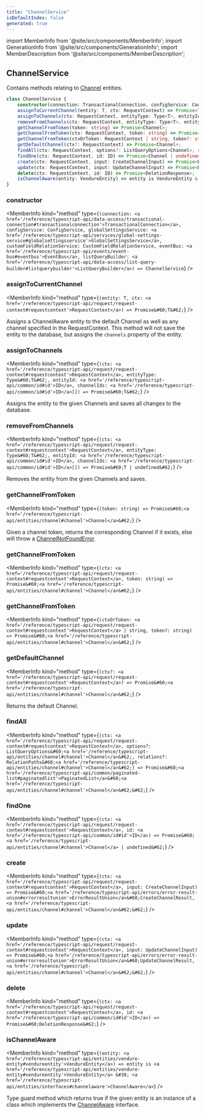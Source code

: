 ```yaml
---
title: "ChannelService"
isDefaultIndex: false
generated: true
---
```

<!-- This file was generated from the Vendure source. Do not modify. Instead, re-run the "docs:build" script -->
import MemberInfo from '@site/src/components/MemberInfo';
import GenerationInfo from '@site/src/components/GenerationInfo';
import MemberDescription from '@site/src/components/MemberDescription';


## ChannelService

<GenerationInfo sourceFile="packages/core/src/service/services/channel.service.ts" sourceLine="54" packageName="@vendure/core" />

Contains methods relating to <a href='/reference/typescript-api/entities/channel#channel'>Channel</a> entities.

```ts title="Signature"
class ChannelService {
    constructor(connection: TransactionalConnection, configService: ConfigService, globalSettingsService: GlobalSettingsService, customFieldRelationService: CustomFieldRelationService, eventBus: EventBus, listQueryBuilder: ListQueryBuilder)
    assignToCurrentChannel(entity: T, ctx: RequestContext) => Promise<T>;
    assignToChannels(ctx: RequestContext, entityType: Type<T>, entityId: ID, channelIds: ID[]) => Promise<T>;
    removeFromChannels(ctx: RequestContext, entityType: Type<T>, entityId: ID, channelIds: ID[]) => Promise<T | undefined>;
    getChannelFromToken(token: string) => Promise<Channel>;
    getChannelFromToken(ctx: RequestContext, token: string) => Promise<Channel>;
    getChannelFromToken(ctxOrToken: RequestContext | string, token?: string) => Promise<Channel>;
    getDefaultChannel(ctx?: RequestContext) => Promise<Channel>;
    findAll(ctx: RequestContext, options?: ListQueryOptions<Channel>, relations?: RelationPaths<Channel>) => Promise<PaginatedList<Channel>>;
    findOne(ctx: RequestContext, id: ID) => Promise<Channel | undefined>;
    create(ctx: RequestContext, input: CreateChannelInput) => Promise<ErrorResultUnion<CreateChannelResult, Channel>>;
    update(ctx: RequestContext, input: UpdateChannelInput) => Promise<ErrorResultUnion<UpdateChannelResult, Channel>>;
    delete(ctx: RequestContext, id: ID) => Promise<DeletionResponse>;
    isChannelAware(entity: VendureEntity) => entity is VendureEntity & ChannelAware;
}
```

<div className="members-wrapper">

### constructor

<MemberInfo kind="method" type={`(connection: <a href='/reference/typescript-api/data-access/transactional-connection#transactionalconnection'>TransactionalConnection</a>, configService: ConfigService, globalSettingsService: <a href='/reference/typescript-api/services/global-settings-service#globalsettingsservice'>GlobalSettingsService</a>, customFieldRelationService: CustomFieldRelationService, eventBus: <a href='/reference/typescript-api/events/event-bus#eventbus'>EventBus</a>, listQueryBuilder: <a href='/reference/typescript-api/data-access/list-query-builder#listquerybuilder'>ListQueryBuilder</a>) => ChannelService`}   />


### assignToCurrentChannel

<MemberInfo kind="method" type={`(entity: T, ctx: <a href='/reference/typescript-api/request/request-context#requestcontext'>RequestContext</a>) => Promise&#60;T&#62;`}   />

Assigns a ChannelAware entity to the default Channel as well as any channel
specified in the RequestContext. This method will not save the entity to the database, but
assigns the `channels` property of the entity.
### assignToChannels

<MemberInfo kind="method" type={`(ctx: <a href='/reference/typescript-api/request/request-context#requestcontext'>RequestContext</a>, entityType: Type&#60;T&#62;, entityId: <a href='/reference/typescript-api/common/id#id'>ID</a>, channelIds: <a href='/reference/typescript-api/common/id#id'>ID</a>[]) => Promise&#60;T&#62;`}   />

Assigns the entity to the given Channels and saves all changes to the database.
### removeFromChannels

<MemberInfo kind="method" type={`(ctx: <a href='/reference/typescript-api/request/request-context#requestcontext'>RequestContext</a>, entityType: Type&#60;T&#62;, entityId: <a href='/reference/typescript-api/common/id#id'>ID</a>, channelIds: <a href='/reference/typescript-api/common/id#id'>ID</a>[]) => Promise&#60;T | undefined&#62;`}   />

Removes the entity from the given Channels and saves.
### getChannelFromToken

<MemberInfo kind="method" type={`(token: string) => Promise&#60;<a href='/reference/typescript-api/entities/channel#channel'>Channel</a>&#62;`}   />

Given a channel token, returns the corresponding Channel if it exists, else will throw
a <a href='/reference/typescript-api/errors/error-types#channelnotfounderror'>ChannelNotFoundError</a>.
### getChannelFromToken

<MemberInfo kind="method" type={`(ctx: <a href='/reference/typescript-api/request/request-context#requestcontext'>RequestContext</a>, token: string) => Promise&#60;<a href='/reference/typescript-api/entities/channel#channel'>Channel</a>&#62;`}   />


### getChannelFromToken

<MemberInfo kind="method" type={`(ctxOrToken: <a href='/reference/typescript-api/request/request-context#requestcontext'>RequestContext</a> | string, token?: string) => Promise&#60;<a href='/reference/typescript-api/entities/channel#channel'>Channel</a>&#62;`}   />


### getDefaultChannel

<MemberInfo kind="method" type={`(ctx?: <a href='/reference/typescript-api/request/request-context#requestcontext'>RequestContext</a>) => Promise&#60;<a href='/reference/typescript-api/entities/channel#channel'>Channel</a>&#62;`}   />

Returns the default Channel.
### findAll

<MemberInfo kind="method" type={`(ctx: <a href='/reference/typescript-api/request/request-context#requestcontext'>RequestContext</a>, options?: ListQueryOptions&#60;<a href='/reference/typescript-api/entities/channel#channel'>Channel</a>&#62;, relations?: RelationPaths&#60;<a href='/reference/typescript-api/entities/channel#channel'>Channel</a>&#62;) => Promise&#60;<a href='/reference/typescript-api/common/paginated-list#paginatedlist'>PaginatedList</a>&#60;<a href='/reference/typescript-api/entities/channel#channel'>Channel</a>&#62;&#62;`}   />


### findOne

<MemberInfo kind="method" type={`(ctx: <a href='/reference/typescript-api/request/request-context#requestcontext'>RequestContext</a>, id: <a href='/reference/typescript-api/common/id#id'>ID</a>) => Promise&#60;<a href='/reference/typescript-api/entities/channel#channel'>Channel</a> | undefined&#62;`}   />


### create

<MemberInfo kind="method" type={`(ctx: <a href='/reference/typescript-api/request/request-context#requestcontext'>RequestContext</a>, input: CreateChannelInput) => Promise&#60;<a href='/reference/typescript-api/errors/error-result-union#errorresultunion'>ErrorResultUnion</a>&#60;CreateChannelResult, <a href='/reference/typescript-api/entities/channel#channel'>Channel</a>&#62;&#62;`}   />


### update

<MemberInfo kind="method" type={`(ctx: <a href='/reference/typescript-api/request/request-context#requestcontext'>RequestContext</a>, input: UpdateChannelInput) => Promise&#60;<a href='/reference/typescript-api/errors/error-result-union#errorresultunion'>ErrorResultUnion</a>&#60;UpdateChannelResult, <a href='/reference/typescript-api/entities/channel#channel'>Channel</a>&#62;&#62;`}   />


### delete

<MemberInfo kind="method" type={`(ctx: <a href='/reference/typescript-api/request/request-context#requestcontext'>RequestContext</a>, id: <a href='/reference/typescript-api/common/id#id'>ID</a>) => Promise&#60;DeletionResponse&#62;`}   />


### isChannelAware

<MemberInfo kind="method" type={`(entity: <a href='/reference/typescript-api/entities/vendure-entity#vendureentity'>VendureEntity</a>) => entity is <a href='/reference/typescript-api/entities/vendure-entity#vendureentity'>VendureEntity</a> &#38; <a href='/reference/typescript-api/entities/interfaces#channelaware'>ChannelAware</a>`}   />

Type guard method which returns true if the given entity is an
instance of a class which implements the <a href='/reference/typescript-api/entities/interfaces#channelaware'>ChannelAware</a> interface.


</div>
